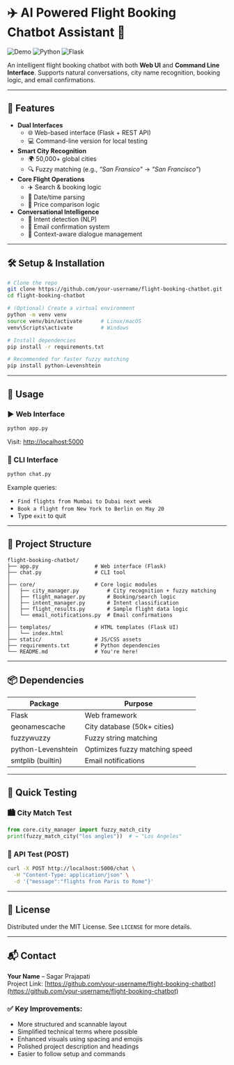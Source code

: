 # ✈️ AI Powered Flight Booking Chatbot Assistant 🤖

![Demo](https://img.shields.io/badge/Demo-Available-green)
![Python](https://img.shields.io/badge/Python-3.8+-blue)
![Flask](https://img.shields.io/badge/Flask-2.0+-lightgrey)

An intelligent flight booking chatbot with both **Web UI** and **Command Line Interface**. Supports natural conversations, city name recognition, booking logic, and email confirmations.

---

## 🌟 Features

- **Dual Interfaces**
  - 🌐 Web-based interface (Flask + REST API)
  - 💻 Command-line version for local testing
- **Smart City Recognition**
  - 🌍 50,000+ global cities
  - 🔍 Fuzzy matching (e.g., _"San Fransico"_ → _"San Francisco"_)
- **Core Flight Operations**
  - ✈️ Search & booking logic
  - 📅 Date/time parsing
  - 💸 Price comparison logic
- **Conversational Intelligence**
  - 🧠 Intent detection (NLP)
  - 📧 Email confirmation system
  - 🔁 Context-aware dialogue management

---

## 🛠️ Setup & Installation

```bash
# Clone the repo
git clone https://github.com/your-username/flight-booking-chatbot.git
cd flight-booking-chatbot

# (Optional) Create a virtual environment
python -m venv venv
source venv/bin/activate      # Linux/macOS
venv\Scripts\activate         # Windows

# Install dependencies
pip install -r requirements.txt

# Recommended for faster fuzzy matching
pip install python-Levenshtein
```

---

## 🚀 Usage

### ▶️ Web Interface
```bash
python app.py
```
Visit: [http://localhost:5000](http://localhost:5000)

### 💬 CLI Interface
```bash
python chat.py
```
Example queries:
- `Find flights from Mumbai to Dubai next week`
- `Book a flight from New York to Berlin on May 20`
- Type `exit` to quit

---

## 📁 Project Structure

```
flight-booking-chatbot/
├── app.py                  # Web interface (Flask)
├── chat.py                 # CLI tool
│
├── core/                   # Core logic modules
│   ├── city_manager.py         # City recognition + fuzzy matching
│   ├── flight_manager.py       # Booking/search logic
│   ├── intent_manager.py       # Intent classification
│   ├── flight_results.py       # Sample flight data logic
│   └── email_notifications.py  # Email confirmations
│
├── templates/              # HTML templates (Flask UI)
│   └── index.html
├── static/                 # JS/CSS assets
├── requirements.txt        # Python dependencies
└── README.md               # You're here!
```

---

## 📦 Dependencies

| Package              | Purpose                        |
|----------------------|--------------------------------|
| Flask                | Web framework                  |
| geonamescache        | City database (50k+ cities)    |
| fuzzywuzzy           | Fuzzy string matching          |
| python-Levenshtein   | Optimizes fuzzy matching speed |
| smtplib (builtin)    | Email notifications            |

---

## 🧪 Quick Testing

### 🏙️ City Match Test
```python
from core.city_manager import fuzzy_match_city
print(fuzzy_match_city("los angles"))  # → "Los Angeles"
```

### 🔌 API Test (POST)
```bash
curl -X POST http://localhost:5000/chat \
  -H "Content-Type: application/json" \
  -d '{"message":"flights from Paris to Rome"}'
```

---

## 📄 License

Distributed under the MIT License. See `LICENSE` for more details.

---

## 📬 Contact

**Your Name** – Sagar Prajapati  
Project Link: [https://github.com/your-username/flight-booking-chatbot](https://github.com/your-username/flight-booking-chatbot)


### ✅ Key Improvements:
- More structured and scannable layout
- Simplified technical terms where possible
- Enhanced visuals using spacing and emojis
- Polished project description and headings
- Easier to follow setup and commands
